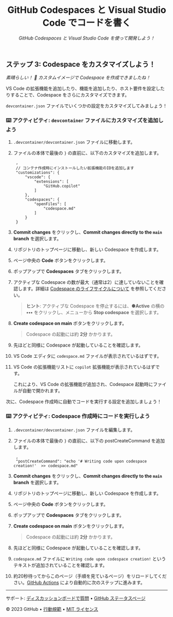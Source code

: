 <header>

<!--
  <<< Author notes: Course header >>>
  Read <https://skills.github.com/quickstart> for more information about how to build courses using this template.
  Include a 1280×640 image, course name in sentence case, and a concise description in emphasis.
  In your repository settings: enable template repository, add your 1280×640 social image, auto delete head branches.
  Next to "About", add description & tags; disable releases, packages, & environments.
  Add your open source license, GitHub uses the MIT license.
-->

# GitHub Codespaces と Visual Studio Code でコードを書く

_GitHub Codespaces と Visual Studio Code を使って開発しよう！_

</header>

<!--
  <<< Author notes: Step 3 >>>
  Start this step by acknowledging the previous step.
  Define terms and link to docs.github.com.
-->

## ステップ 3: Codespace をカスタマイズしよう！

_素晴らしい！ :tada: カスタムイメージで Codespace を作成できましたね！_

VS Code の拡張機能を追加したり、機能を追加したり、ホスト要件を設定したりすることで、Codespace をさらにカスタマイズできます。

`devcontainer.json` ファイルでいくつかの設定をカスタマイズしてみましょう！

### :keyboard: アクティビティ: `devcontainer` ファイルにカスタマイズを追加しよう

1. `.devcontainer/devcontainer.json` ファイルに移動します。
1. ファイルの本体で最後の `}` の直前に、以下のカスタマイズを追加します。

   ```jsonc
    ,
    // コンテナ作成時にインストールしたい拡張機能のIDを追加します
    "customizations": {
        "vscode": {
            "extensions": [
                "GitHub.copilot"
            ]
        },
        "codespaces": {
            "openFiles": [
                "codespace.md"
            ]
        }
    }
   ```

1. **Commit changes** をクリックし、**Commit changes directly to the `main` branch** を選択します。
1. リポジトリのトップページに移動し、新しい Codespace を作成します。
1. ページ中央の **Code** ボタンをクリックします。
1. ポップアップで **Codespaces** タブをクリックします。
1. アクティブな Codespace の数が最大（通常は2）に達していないことを確認します。詳細は [Codespace のライフサイクルについて](https://docs.github.com/ja/codespaces/getting-started/understanding-the-codespace-lifecycle) を参照してください。

   > **ヒント**: アクティブな Codespace を停止するには、**<span>&#x25cf;</span>Active** の横の **•••** をクリックし、メニューから **Stop codespace** を選択します。
   
1. **Create codespace on main** ボタンをクリックします。

   > Codespace の起動には約 **2分** かかります。

1. 先ほどと同様に Codespace が起動していることを確認します。
1. VS Code エディタに `codespace.md` ファイルが表示されているはずです。
1. VS Code の拡張機能リストに `copilot` 拡張機能が表示されているはずです。

   これにより、VS Code の拡張機能が追加され、Codespace 起動時にファイルが自動で開かれます。

次に、Codespace 作成時に自動でコードを実行する設定を追加しましょう！

### :keyboard: アクティビティ: Codespace 作成時にコードを実行しよう

1. `.devcontainer/devcontainer.json` ファイルを編集します。
1. ファイルの本体で最後の `}` の直前に、以下の postCreateCommand を追加します。

   ```jsonc
    ,
    "postCreateCommand": "echo '# Writing code upon codespace creation!'  >> codespace.md"
   ```

1. **Commit changes** をクリックし、**Commit changes directly to the `main` branch** を選択します。
1. リポジトリのトップページに移動し、新しい Codespace を作成します。
1. ページ中央の **Code** ボタンをクリックします。
1. ポップアップで **Codespaces** タブをクリックします。
1. **Create codespace on main** ボタンをクリックします。

   > Codespace の起動には約 **2分** かかります。

1. 先ほどと同様に Codespace が起動していることを確認します。
1. `codespace.md` ファイルに `Writing code upon codespace creation!` というテキストが追加されていることを確認します。
1. 約20秒待ってからこのページ（手順を見ているページ）をリロードしてください。[GitHub Actions](https://docs.github.com/ja/actions) により自動的に次のステップに進みます。

<footer>

<!--
  <<< Author notes: Footer >>>
  Add a link to get support, GitHub status page, code of conduct, license link.
-->

---

サポート: [ディスカッションボードで質問](https://github.com/orgs/skills/discussions/categories/code-with-codespaces) &bull; [GitHub ステータスページ](https://www.githubstatus.com/)

&copy; 2023 GitHub &bull; [行動規範](https://www.contributor-covenant.org/version/2/1/code_of_conduct/code_of_conduct.md) &bull; [MIT ライセンス](https://gh.io/mit)

</footer>
